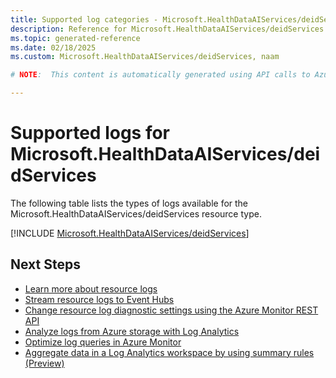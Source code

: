 ```yaml
---
title: Supported log categories - Microsoft.HealthDataAIServices/deidServices
description: Reference for Microsoft.HealthDataAIServices/deidServices in Azure Monitor Logs.
ms.topic: generated-reference
ms.date: 02/18/2025
ms.custom: Microsoft.HealthDataAIServices/deidServices, naam

# NOTE:  This content is automatically generated using API calls to Azure. Any edits made on these files will be overwritten in the next run of the script. 

---
```





# Supported logs for Microsoft.HealthDataAIServices/deidServices  
The following table lists the types of logs available for the Microsoft.HealthDataAIServices/deidServices resource type.
  

  
[!INCLUDE [Microsoft.HealthDataAIServices/deidServices](~/reusable-content/ce-skilling/azure/includes/azure-monitor/reference/logs/microsoft-healthdataaiservices-deidservices-logs-include.md)]  
  

## Next Steps

* [Learn more about resource logs](/azure/azure-monitor/essentials/platform-logs-overview)
* [Stream resource logs to Event Hubs](/azure/azure-monitor/essentials/resource-logs#send-to-azure-event-hubs)
* [Change resource log diagnostic settings using the Azure Monitor REST API](/rest/api/monitor/diagnosticsettings)
* [Analyze logs from Azure storage with Log Analytics](/azure/azure-monitor/essentials/resource-logs#send-to-log-analytics-workspace)
* [Optimize log queries in Azure Monitor](/azure/azure-monitor/logs/query-optimization)
* [Aggregate data in a Log Analytics workspace by using summary rules (Preview)](/azure/azure-monitor/logs/summary-rules)